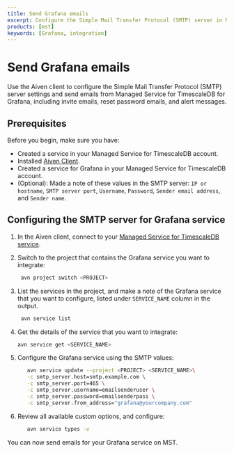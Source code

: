 ```yaml
---
title: Send Grafana emails
excerpt: Configure the Simple Mail Transfer Protocol (SMTP) server in MST for Grafana.
products: [mst]
keywords: [Grafana, integration]
---
```


# Send Grafana emails

Use the Aiven client to configure the Simple Mail Transfer Protocol (SMTP)
server settings and send emails from Managed Service for
TimescaleDB for Grafana, including invite emails, reset password emails, and alert
messages.

## Prerequisites

Before you begin, make sure you have:

*   Created a service in your Managed Service for TimescaleDB account.
*   Installed [Aiven Client][aiven-client-mst].
*   Created a service for Grafana in your Managed Service for TimescaleDB account.
*   (Optional): Made a note of these values in the SMTP server:
    `IP or hostname`, `SMTP server port`, `Username`, `Password`,
    `Sender email address`, and `Sender name`.

<Procedure>

## Configuring the SMTP server for Grafana service

1.  In the Aiven client, connect to your
    [Managed Service for TimescaleDB service][aiven-client-mst].

1.  Switch to the project that contains the Grafana service you want to
    integrate:

    ```bash
     avn project switch <PROJECT>
    ```

1.  List the services in the project, and make a note of the Grafana service
    that you want to configure, listed under `SERVICE_NAME` column in the
    output.

    ```bash
     avn service list
    ```

1.  Get the details of the service that you want to integrate:

    ```bash
    avn service get <SERVICE_NAME>
    ```

1.  Configure the Grafana service using the SMTP values:

    ```bash
       avn service update --project <PROJECT> <SERVICE_NAME>\
       -c smtp_server.host=smtp.example.com \
       -c smtp_server.port=465 \
       -c smtp_server.username=emailsenderuser \
       -c smtp_server.password=emailsenderpass \
       -c smtp_server.from_address="grafana@yourcompany.com"
    ```

1.  <Optional /> Review all available custom options, and configure:

    ```bash
       avn service types -v
    ```

You can now send emails for your Grafana service on MST.

</Procedure>

[aiven-client-mst]: /mst/:currentVersion:/aiven-client/aiven-client-install
